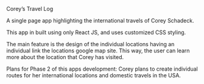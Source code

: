 Corey’s Travel Log

A single page app highlighting the international travels of Corey Schadeck.

This app in built using only React JS, and uses customized CSS styling. 

The main feature is the design of the individual locations having an individual link the locations google map site. This way, the user can learn more about the location that Corey has visited.


Plans for Phase 2 of this apps development: Corey plans to create individual routes for her international locations and domestic travels in the USA.
